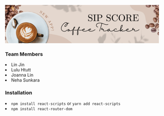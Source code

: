 <img src="/sipscore-frontend/src/photos/sip_score_banner.png">

<h3>Team Members</h3>
<li>Lin Jin</li>
<li>Lulu Htutt</li>
<li>Joanna Lin</li>
<li>Neha Sunkara</li>

<h3>Installation</h3>
<li><code>npm install react-scripts</code>
or
<code>yarn add react-scripts</code></li>
<li><code>npm install react-router-dom</code></li>
